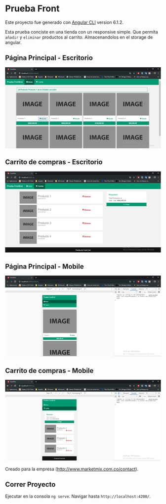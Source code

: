 # Prueba Front 

Este proyecto fue generado con [Angular CLI](https://github.com/angular/angular-cli) version 6.1.2.

Esta prueba conciste en una tienda con un responsive simple. Que permita `añadir` y `eliminar` productos al carrito. Almacenandolos en el storage de angular.

## Página Principal - Escritorio
![alt text](https://github.com/DalexisValencia/inout-front-test/blob/master/Presentation/Escritorio-2.png)

## Carrito de compras - Escritorio
![alt text](https://github.com/DalexisValencia/inout-front-test/blob/master/Presentation/Escritorio-1.png)

## Página Principal - Mobile
![alt text](https://github.com/DalexisValencia/inout-front-test/blob/master/Presentation/Mobile-1.png)

## Carrito de compras - Mobile
![alt text](https://github.com/DalexisValencia/inout-front-test/blob/master/Presentation/Mobile-2.png)

Creado para la empresa (http://www.marketmix.com.co/contact).


## Correr Proyecto

Ejecutar en la consola `ng serve`. Navigar hasta `http://localhost:4200/`.

